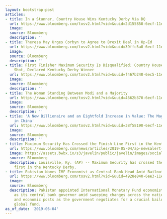 ```yaml
---
layout: bootstrap-post
articles:
- title: In a Stunner, Country House Wins Kentucky Derby Via DQ
  url: https://www.bloomberg.com/tosv2.html?vid=&uuid=2d155850-6ecf-11e9-a2e2-852d01db7b60&url=L25ld3MvYXJ0aWNsZXMvMjAxOS0wNS0wNC9iYWZmZXJ0LWhhcy0zLWNoYW5jZXMtdG8td2luLWtlbnR1Y2t5LWRlcmJ5LWFuZC10aWUtcmVjb3Jk
  image: 
  source: Bloomberg
  description: ''
- title: Theresa May Urges Corbyn to Agree to Brexit Deal in Op-Ed
  url: https://www.bloomberg.com/tosv2.html?vid=&uuid=39ffc5a0-6ecf-11e9-83f9-9d657e59ffc9&url=L25ld3MvYXJ0aWNsZXMvMjAxOS0wNS0wNC90aGVyZXNhLW1heS11cmdlcy1jb3JieW4tdG8tYWdyZWUtdG8tYnJleGl0LWRlYWwtaW4tb3AtZWQ=
  image: 
  source: Bloomberg
  description: ''
- title: First Finisher Maximum Security Is Disqualified; Country House, a 65-1 Long
    Shot, Declared Kentucky Derby Winner
  url: https://www.bloomberg.com/tosv2.html?vid=&uuid=f467b240-6ec5-11e9-a2fb-87ed9856e663&url=L25ld3MvYXJ0aWNsZXMvMjAxOS0wNS0wNC9hcC1uZXdzYWxlcnQtZmlyc3QtZmluaXNoZXItbWF4aW11bS1zZWN1cml0eS1pcy1kaXNxdWFsaWZpZWQtY291bnRyeS1ob3VzZS1hLTY1LTEtbG9uZy1zaG90LWRlY2xhcmVkLWtlbnR1Y2t5LWRlcmJ5LXdpbm5lcg==
  image: 
  source: Bloomberg
  description: ''
- title: The Woman Standing Between Modi and a Majority
  url: https://www.bloomberg.com/tosv2.html?vid=&uuid=4662b370-6ecf-11e9-8595-e9452ebf2c39&url=L25ld3MvZmVhdHVyZXMvMjAxOS0wNS0wNC9sb2stc2FiaGEtMjAxOS13ZXN0LWJlbmdhbC1zLW1hbWF0YS1iYW5lcmplZS1maWdodHMtbW9kaQ==
  image: 
  source: Bloomberg
  description: ''
- title: 'A New Billionaire and an Eightfold Increase in Value: The Magic of Listing
    in China'
  url: https://www.bloomberg.com/tosv2.html?vid=&uuid=38f58190-6ecf-11e9-9622-81ef2e224ac8&url=L25ld3MvYXJ0aWNsZXMvMjAxOS0wNS0wNC9wcmVzdG8tdGhlLW1hZ2ljLW9mLXJlbGlzdGluZy1jcmVhdGVzLW5ldy1iaWxsaW9uYWlyZS1pbi1jaGluYQ==
  image: 
  source: Bloomberg
  description: ''
- title: Maximum Security Has Crossed the Finish Line First in the Kentucky Derby
  url: https://www.bloomberg.com/news/articles/2019-05-04/ap-newsalert-maximum-security-has-crossed-the-finish-line-first-in-the-kentucky-derby
  image: https://assets.bwbx.io/s3/javelin/public/javelin/images/social-default-a4f15fa7ee.jpg
  source: Bloomberg
  description: Louisville, Ky. (AP) -- Maximum Security has crossed the finish line
    first in the Kentucky Derby.
- title: Pakistan Names IMF Economist as Central Bank Head Amid Bailout
  url: https://www.bloomberg.com/tosv2.html?vid=&uuid=4928e840-6ee3-11e9-8769-03490c838c79&url=L25ld3MvYXJ0aWNsZXMvMjAxOS0wNS0wNC9wYWtpc3Rhbi1uYW1lcy1pbWYtZWNvbm9taXN0LWFzLWNlbnRyYWwtYmFuay1oZWFkLWFtaWQtYmFpbG91dA==
  image: 
  source: Bloomberg
  description: Pakistan appointed International Monetary Fund economist Reza Baqir
    as its central bank governor amid sweeping changes across the nation’s key finance
    and economic posts as the government negotiates for a crucial bailout from the
    global fund.
as_of_date: '2019-05-04'
---
```


